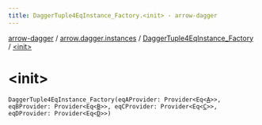```yaml
---
title: DaggerTuple4EqInstance_Factory.<init> - arrow-dagger
---
```


[arrow-dagger](../../index.html) / [arrow.dagger.instances](../index.html) / [DaggerTuple4EqInstance_Factory](index.html) / [&lt;init&gt;](./-init-.html)

# &lt;init&gt;

`DaggerTuple4EqInstance_Factory(eqAProvider: Provider<Eq<`[`A`](index.html#A)`>>, eqBProvider: Provider<Eq<`[`B`](index.html#B)`>>, eqCProvider: Provider<Eq<`[`C`](index.html#C)`>>, eqDProvider: Provider<Eq<`[`D`](index.html#D)`>>)`